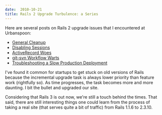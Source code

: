 ```yaml
---
date:  2010-10-21
title: Rails 2 Upgrade Turbulence: a Series
---
```

Here are several posts on Rails 2 upgrade issues that I encountered at Urbanspoon:

 * [General Cleanup](http://threebrothers.org/brendan/blog/rails2-upgrade-general-cleanup)
 * [Disabling Sessions](http://threebrothers.org/brendan/blog/rails2-upgrade-disabling-sessions)
 * [ActiveRecord Woes](http://threebrothers.org/brendan/blog/rails2-upgrade-activerecord-woes)
 * [git-svn Workflow Warts](http://threebrothers.org/brendan/blog/rails2-upgrade-git-svn-workflow-warts)
 * [Troubleshooting a Slow Production Deployment](http://threebrothers.org/brendan/blog/rails2-upgrade-troubleshooting-a-slow-production-deployment)

I've found it common for startups to get stuck on old versions of Rails because the incremental upgrade task is always lower priority than feature work (rightfully so). As time progresses, the task becomes more and more daunting. I bit the bullet and upgraded our site.

Considering that Rails 3 is out now, we're still a touch behind the times. That said, there are still interesting things one could learn from the process of taking a real site (that serves quite a bit of traffic) from Rails 1.1.6 to 2.3.10.

